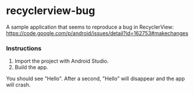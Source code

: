 # recyclerview-bug
A sample application that seems to reproduce a bug in RecyclerView: https://code.google.com/p/android/issues/detail?id=162753#makechanges

### Instructions
1. Import the project with Android Studio.
2. Build the app.

You should see "Hello". After a second, "Hello" will disappear and the app will crash.
